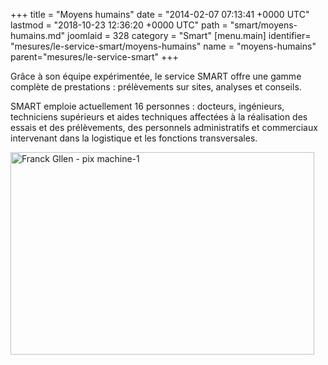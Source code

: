 +++
title = "Moyens humains"
date = "2014-02-07 07:13:41 +0000 UTC"
lastmod = "2018-10-23 12:36:20 +0000 UTC"
path = "smart/moyens-humains.md"
joomlaid = 328
category = "Smart"
[menu.main]
  identifier= "mesures/le-service-smart/moyens-humains"
  name = "moyens-humains"
  parent="mesures/le-service-smart"
+++
<p>Grâce à son équipe expérimentée, le service SMART offre une gamme complète de prestations : prélèvements sur sites, analyses et conseils.</p>
<p>SMART emploie actuellement 16 personnes : docteurs, ingénieurs, techniciens supérieurs et aides techniques affectées à la réalisation des essais et des prélèvements, des personnels administratifs et commerciaux intervenant dans la logistique et les fonctions transversales.</p>
<p><img src="images/SMART/Franck_Gllen_-_pix_machine-1.JPG" alt="Franck Gllen - pix machine-1" width="486" height="324" title="(c) Franck Gllen - pix machine-1"/></p>
